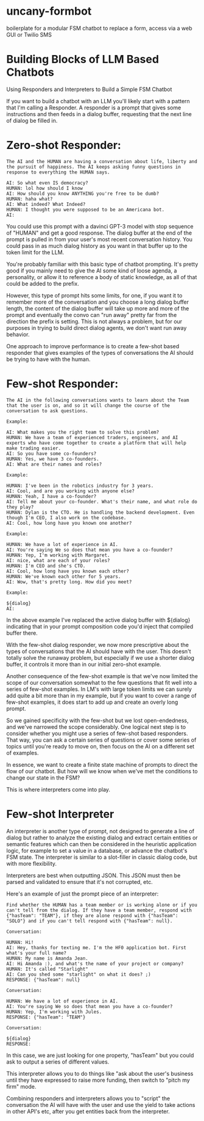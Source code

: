 # uncany-formbot
boilerplate for a modular FSM chatbot to replace a form, access via a web GUI or Twilio SMS

# Building Blocks of LLM Based Chatbots
Using Responders and Interpreters to Build a Simple FSM Chatbot

If you want to build a chatbot with an LLM you'll likely start with a pattern that I'm calling a Responder. A responder is a prompt that gives some instructions and then feeds in a dialog buffer, requesting that the next line of dialog be filled in. 

# Zero-shot Responder:

```
The AI and the HUMAN are having a conversation about life, liberty and the pursuit of happiness. The AI keeps asking funny questions in response to everything the HUMAN says.

AI: So what even IS democracy?
HUMAN: lol how should I know
AI: How should you know ANYTHING you're free to be dumb?
HUMAN: haha what?
AI: What indeed? What Indeed?
HUMAN: I thought you were supposed to be an Americana bot.
AI:
```

You could use this prompt with a davinci GPT-3 model with stop sequence of "HUMAN" and get a good response. The dialog buffer at the end of the prompt is pulled in from your user's most recent conversation history. You could pass in as much dialog history as you want in that buffer up to the token limit for the LLM. 

You're probably familiar with this basic type of chatbot prompting. It's pretty good if you mainly need to give the AI some kind of loose agenda, a personality, or allow it to reference a body of static knowledge, as all of that could be added to the prefix.

However, this type of prompt hits some limits, for one, if you want it to remember more of the conversation and you choose a long dialog buffer length, the content of the dialog buffer will take up more and more of the prompt and eventually the convo can "run away" pretty far from the direction the prefix is setting. This is not always a problem, but for our purposes in trying to build direct dialog agents, we don't want run away behavior.

One approach to improve performance is to create a few-shot based responder that gives examples of the types of conversations the AI should be trying to have with the human. 

# Few-shot Responder:

```
The AI in the following conversations wants to learn about the Team that the user is on, and so it will change the course of the conversation to ask questions.

Example:

AI: What makes you the right team to solve this problem?
HUMAN: We have a team of experienced traders, engineers, and AI experts who have come together to create a platform that will help make trading easier.
AI: So you have some co-founders?
HUMAN: Yes, we have 3 co-founders.
AI: What are their names and roles?

Example:

HUMAN: I've been in the robotics industry for 3 years.
AI: Cool, and are you working with anyone else?
HUMAN: Yeah, I have a co-founder?
AI: Tell me about your co-founder. What's their name, and what role do they play?
HUMAN: Dylan is the CTO. He is handling the backend development. Even though I'm CEO, I also work on the codebase.
AI: Cool, how long have you known one another?

Example:

HUMAN: We have a lot of experience in AI.
AI: You're saying We so does that mean you have a co-founder?
HUMAN: Yep, I'm working with Margaret.
AI: nice, what are each of your roles?
HUMAN: I'm CEO and she's CTO.
AI: Cool, how long have you known each other?
HUMAN: We've known each other for 5 years.
AI: Wow, that's pretty long. How did you meet?

Example:

${dialog}
AI:
```

In the above example I've replaced the active dialog buffer with ${dialog} indicating that in your prompt composition code you'd inject that compiled buffer there. 

With the few-shot dialog responder, we now more prescriptive about the types of conversations that the AI should have with the user. This doesn't totally solve the runaway problem, but especially if we use a shorter dialog buffer, it controls it more than in our initial zero-shot example. 

Another consequence of the few-shot example is that we've now limited the scope of our conversation somewhat to the few questions that fit well into a series of few-shot examples. In LM's with large token limits we can surely add quite a bit more than in my example, but if you want to cover a range of few-shot examples, it does start to add up and create an overly long prompt. 

So we gained specificity with the few-shot but we lost open-endedness, and we've narrowed the scope considerably. One logical next step is to consider whether you might use a series of few-shot based responders. That way, you can ask a certain series of questions or cover some series of topics until you're ready to move on, then focus on the AI on a different set of examples. 

In essence, we want to create a finite state machine of prompts to direct the flow of our chatbot. But how will we know when we've met the conditions to change our state in the FSM? 

This is where interpreters come into play.

# Few-shot Interpreter

An interpreter is another type of prompt, not designed to generate a line of dialog but rather to analyze the existing dialog and extract certain entities or semantic features which can then be considered in the heuristic application logic, for example to set a value in a database, or advance the chatbot's FSM state. The interpreter is similar to a slot-filler in classic dialog code, but with more flexibility. 

Interpreters are best when outputting JSON. This JSON must then be parsed and validated to ensure that it's not corrupted, etc.

Here's an example of just the prompt piece of an interpreter:

```
Find whether the HUMAN has a team member or is working alone or if you can't tell from the dialog. If they have a team member, respond with {"hasTeam": "TEAM"}, if they are alone respond with {"hasTeam": "SOLO"} and if you can't tell respond with {"hasTeam": null}.

Conversation:

HUMAN: Hi!
AI: Hey, thanks for texting me. I'm the HF0 application bot. First what's your full name?
HUMAN: My name is Amanda Jean.
AI: Hi Amanda :), and what's the name of your project or company?
HUMAN: It's called "Starlight"
AI: Can you shed some "starlight" on what it does? ;)
RESPONSE: {"hasTeam": null}

Conversation:

HUMAN: We have a lot of experience in AI.
AI: You're saying We so does that mean you have a co-founder?
HUMAN: Yep, I'm working with Jules.
RESPONSE: {"hasTeam": "TEAM"}

Conversation:

${dialog}
RESPONSE:
```

In this case, we are just looking for one property, "hasTeam" but you could ask to output a series of different values. 

This interpreter allows you to do things like "ask about the user's business until they have expressed to raise more funding, then switch to "pitch my firm" mode. 

Combining responders and interpreters allows you to "script" the conversation the AI will have with the user and use the yield to take actions in other API's etc, after you get entities back from the interpreter.
